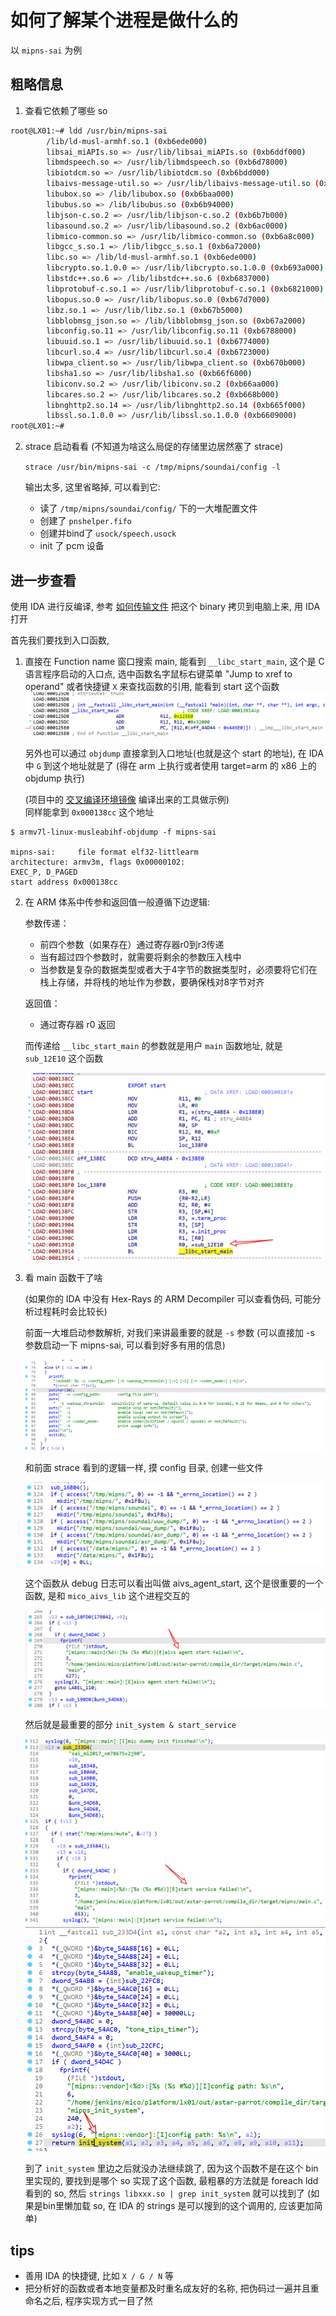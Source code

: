 # 如何了解某个进程是做什么的

以 `mipns-sai` 为例

## 粗略信息

1. 查看它依赖了哪些 so

```sh
root@LX01:~# ldd /usr/bin/mipns-sai
        /lib/ld-musl-armhf.so.1 (0xb6ede000)
        libsai_miAPIs.so => /usr/lib/libsai_miAPIs.so (0xb6ddf000)
        libmdspeech.so => /usr/lib/libmdspeech.so (0xb6d78000)
        libiotdcm.so => /usr/lib/libiotdcm.so (0xb6bdd000)
        libaivs-message-util.so => /usr/lib/libaivs-message-util.so (0xb6bc3000)
        libubox.so => /lib/libubox.so (0xb6baa000)
        libubus.so => /lib/libubus.so (0xb6b94000)
        libjson-c.so.2 => /usr/lib/libjson-c.so.2 (0xb6b7b000)
        libasound.so.2 => /usr/lib/libasound.so.2 (0xb6ac0000)
        libmico-common.so => /usr/lib/libmico-common.so (0xb6a8c000)
        libgcc_s.so.1 => /lib/libgcc_s.so.1 (0xb6a72000)
        libc.so => /lib/ld-musl-armhf.so.1 (0xb6ede000)
        libcrypto.so.1.0.0 => /usr/lib/libcrypto.so.1.0.0 (0xb693a000)
        libstdc++.so.6 => /lib/libstdc++.so.6 (0xb6837000)
        libprotobuf-c.so.1 => /usr/lib/libprotobuf-c.so.1 (0xb6821000)
        libopus.so.0 => /usr/lib/libopus.so.0 (0xb67d7000)
        libz.so.1 => /usr/lib/libz.so.1 (0xb67b5000)
        libblobmsg_json.so => /lib/libblobmsg_json.so (0xb67a2000)
        libconfig.so.11 => /usr/lib/libconfig.so.11 (0xb6788000)
        libuuid.so.1 => /usr/lib/libuuid.so.1 (0xb6774000)
        libcurl.so.4 => /usr/lib/libcurl.so.4 (0xb6723000)
        libwpa_client.so => /usr/lib/libwpa_client.so (0xb670b000)
        libsha1.so => /usr/lib/libsha1.so (0xb66f6000)
        libiconv.so.2 => /usr/lib/libiconv.so.2 (0xb66aa000)
        libcares.so.2 => /usr/lib/libcares.so.2 (0xb668b000)
        libnghttp2.so.14 => /usr/lib/libnghttp2.so.14 (0xb665f000)
        libssl.so.1.0.0 => /usr/lib/libssl.so.1.0.0 (0xb6609000)
root@LX01:~# 
```

2. strace 启动看看 (不知道为啥这么局促的存储里边居然塞了 strace)

    `strace /usr/bin/mipns-sai -c /tmp/mipns/soundai/config -l`
    
    输出太多, 这里省略掉, 可以看到它:
    - 读了 `/tmp/mipns/soundai/config/` 下的一大堆配置文件
    - 创建了 `pnshelper.fifo`
    - 创建并bind了 `usock/speech.usock`
    - init 了 pcm 设备

## 进一步查看

使用 IDA 进行反编译, 参考 [如何传输文件](./file-transferring.md#如何在音箱和-pc-之间传送文件) 把这个 binary 拷贝到电脑上来, 用 IDA 打开

首先我们要找到入口函数, 

1. 直接在 Function name 窗口搜索 main, 能看到 `__libc_start_main`, 这个是 C 语言程序启动的入口点, 选中函数名字鼠标右键菜单 "Jump to xref to operand" 或者快捷键 `X` 来查找函数的引用, 能看到 start 这个函数
    ![_lib_start_main](./images/_libc_start_main.png)

    另外也可以通过 `objdump` 直接拿到入口地址(也就是这个 start 的地址), 在 IDA 中 `G` 到这个地址就是了 (得在 arm 上执行或者使用 target=arm 的 x86 上的 objdump 执行)

    (项目中的 [交叉编译环境镜像](../src/cross-build-env/) 编译出来的工具做示例)  
    同样能拿到 `0x000138cc` 这个地址

```shell
$ armv7l-linux-musleabihf-objdump -f mipns-sai 

mipns-sai:     file format elf32-littlearm
architecture: armv3m, flags 0x00000102:
EXEC_P, D_PAGED
start address 0x000138cc
```


2. 在 ARM 体系中传参和返回值一般遵循下边逻辑:

    参数传递：
    - 前四个参数（如果存在）通过寄存器r0到r3传递
    - 当有超过四个参数时，就需要将剩余的参数压入栈中
    - 当参数是复杂的数据类型或者大于4字节的数据类型时，必须要将它们在栈上存储，并将栈的地址作为参数，要确保栈对8字节对齐

    返回值：
    - 通过寄存器 r0 返回

    而传递给 `__libc_start_main` 的参数就是用户 `main` 函数地址, 就是 `sub_12E10` 这个函数

    ![start](./images/start.png)

3. 看 main 函数干了啥

    (如果你的 IDA 中没有 Hex-Rays 的 ARM Decompiler 可以查看伪码, 可能分析过程耗时会比较长)

    前面一大堆启动参数解析, 对我们来讲最重要的就是 `-s` 参数 (可以直接加 -s 参数启动一下 mipns-sai, 可以看到好多有用的信息)

    ![parse_config](./images/parse_config.png)

    和前面 strace 看到的逻辑一样, 摸 config 目录, 创建一些文件

    ![touch](./images/touch_config.png)

    这个函数从 debug 日志可以看出叫做 aivs_agent_start, 这个是很重要的一个函数, 是和 `mico_aivs_lib` 这个进程交互的

    ![aivs_agent](./images/aivs_agent_start.png)

    然后就是最重要的部分 `init_system & start_service`

    ![start_service](./images/start_service.png)
    ![init_system](./images/init_system.png)

    到了 `init_system` 里边之后就没办法继续跳了, 因为这个函数不是在这个 bin 里实现的, 要找到是哪个 so 实现了这个函数, 最粗暴的方法就是 foreach ldd 看到的 so, 然后 `strings libxxx.so | grep init_system` 就可以找到了 (如果是bin里懒加载 so, 在 IDA 的 strings 是可以搜到的这个调用的, 应该更加简单) 


## tips

- 善用 IDA 的快捷键, 比如 `X / G / N` 等
- 把分析好的函数或者本地变量都及时重名成友好的名称, 把伪码过一遍并且重命名之后, 程序实现方式一目了然